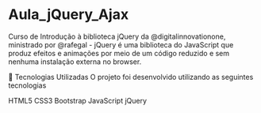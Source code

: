 # Aula_jQuery_Ajax

Curso de Introdução à biblioteca jQuery da @digitalinnovationone, ministrado por @rafegal - jQuery é uma biblioteca do JavaScript que produz efeitos e animações por meio de um código reduzido e sem nenhuma instalação externa no browser.

🚀 Tecnologias Utilizadas
O projeto foi desenvolvido utilizando as seguintes tecnologias

HTML5
CSS3
Bootstrap
JavaScript
jQuery
